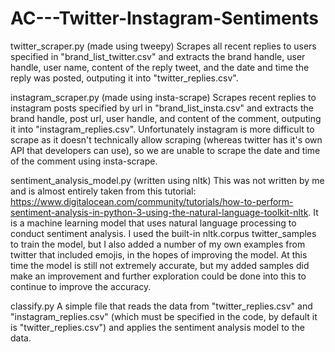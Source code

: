 # AC---Twitter-Instagram-Sentiments

twitter_scraper.py (made using tweepy) 
Scrapes all recent replies to users specified in "brand_list_twitter.csv" and extracts the brand handle, user handle, user name, content of the reply tweet, and the date and time the reply was posted, outputing it into "twitter_replies.csv".

instagram_scraper.py (made using insta-scrape) 
Scrapes recent replies to instagram posts specified by url in "brand_list_insta.csv" and extracts the brand handle, post url, user handle, and content of the comment, outputing it into "instagram_replies.csv". Unfortunately instagram is more difficult to scrape as it doesn't technically allow scraping (whereas twitter has it's own API that developers can use), so we are unable to scrape the date and time of the comment using insta-scrape.

sentiment_analysis_model.py (written using nltk) 
This was not written by me and is almost entirely taken from this tutorial: 
https://www.digitalocean.com/community/tutorials/how-to-perform-sentiment-analysis-in-python-3-using-the-natural-language-toolkit-nltk. 
It is a machine learning model that uses natural language processing to conduct sentiment analysis. I used the built-in nltk.corpus twitter_samples to train the model, but I also added a number of my own examples from twitter that included emojis, in the hopes of improving the model. At this time the model is still not extremely accurate, but my added samples did make an improvement and further exploration could be done into this to continue to improve the accuracy.

classify.py 
A simple file that reads the data from "twitter_replies.csv" and "instagram_replies.csv" (which must be specified in the code, by default it is "twitter_replies.csv") and applies the sentiment analysis model to the data.
